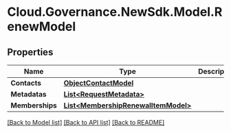 # Cloud.Governance.NewSdk.Model.RenewModel
## Properties

Name | Type | Description | Notes
------------ | ------------- | ------------- | -------------
**Contacts** | [**ObjectContactModel**](ObjectContactModel.md) |  | [optional] 
**Metadatas** | [**List&lt;RequestMetadata&gt;**](RequestMetadata.md) |  | [optional] 
**Memberships** | [**List&lt;MembershipRenewalItemModel&gt;**](MembershipRenewalItemModel.md) |  | [optional] 

[[Back to Model list]](../README.md#documentation-for-models) [[Back to API list]](../README.md#documentation-for-api-endpoints) [[Back to README]](../README.md)

